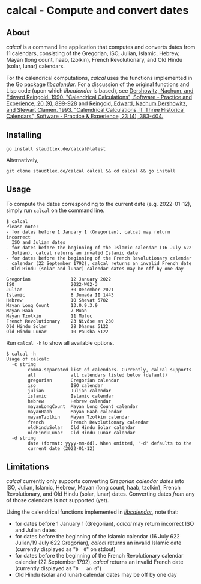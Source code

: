 # calcal - Compute and convert dates

## About
_calcal_ is a command line application that computes and converts dates from 11 calendars, consisting of the Gregorian, ISO, Julian, Islamic, Hebrew, Mayan (long count, haab, tzolkin), French Revolutionary, and Old Hindu (solar, lunar) calendars.

For the calendrical computations, _calcal_ uses the functions implemented in the Go package [_libcalendar_](https://github.com/staudtlex/libcalendar). For a discussion of the original functions and Lisp code (upon which _libcalendar_ is based), see [Dershowitz, Nachum, and Edward Reingold. 1990. "Calendrical Calculations", Software - Practice and Experience, 20 (9), 899-928](https://citeseerx.ist.psu.edu/viewdoc/summary?doi=10.1.1.17.4274) and [Reingold, Edward, Nachum Dershowitz, and Stewart Clamen. 1993. "Calendrical Calculations, II: Three Historical Calendars", Software - Practice & Experience, 23 (4), 383-404.](https://citeseerx.ist.psu.edu/viewdoc/summary?doi=10.1.1.13.9215)

## Installing
```
go install staudtlex.de/calcal@latest
```
Alternatively,
```
git clone staudtlex.de/calcal calcal && cd calcal && go install
```

## Usage
To compute the dates corresponding to the current date (e.g. 2022-01-12), simply run `calcal` on the command line.
```
$ calcal
Please note:
- for dates before 1 January 1 (Gregorian), calcal may return incorrect
  ISO and Julian dates
- for dates before the beginning of the Islamic calendar (16 July 622
  Julian), calcal returns an invalid Islamic date
- for dates before the beginning of the French Revolutionary calendar
  calendar (22 September 1792), calcal returns an invalid French date
- Old Hindu (solar and lunar) calendar dates may be off by one day

Gregorian               12 January 2022                 
ISO                     2022-W02-3                      
Julian                  30 December 2021                
Islamic                 8 Jumada II 1443                
Hebrew                  10 Shevat 5782                  
Mayan Long Count        13.0.9.3.9                      
Mayan Haab              7 Muan                          
Mayan Tzolkin           11 Muluc                        
French Revolutionary    23 Nivôse an 230                
Old Hindu Solar         28 Dhanus 5122                  
Old Hindu Lunar         10 Pausha 5122        
```
Run `calcal -h` to show all available options.
```
$ calcal -h
Usage of calcal:
  -c string
        comma-separated list of calendars. Currently, calcal supports
        all             all calendars listed below (default)
        gregorian       Gregorian calendar
        iso             ISO calendar
        julian          Julian calendar
        islamic         Islamic calendar
        hebrew          Hebrew calendar
        mayanLongCount  Mayan Long Count calendar
        mayanHaab       Mayan Haab calendar
        mayanTzolkin    Mayan Tzolkin calendar
        french          French Revolutionary calendar
        oldHinduSolar   Old Hindu Solar calendar
        oldHinduLunar   Old Hindu Lunar calendar
  -d string
        date (format: yyyy-mm-dd). When omitted, '-d' defaults to the
        current date (2022-01-12)
```

## Limitations
_calcal_ currently only supports converting _Gregorian calendar dates_ into ISO, Julian, Islamic, Hebrew, Mayan (long count, haab, tzolkin), French Revolutionary, and Old Hindu (solar, lunar) dates. Converting dates _from_ any of those calendars is not supported (yet).

Using the calendrical functions implemented in [_libcalendar_](https://github.com/staudtlex/libcalendar), note that:
- for dates before 1 January 1 (Gregorian), _calcal_ may return incorrect ISO and Julian dates
- for dates before the beginning of the Islamic calendar (16 July 622 Julian/19 July 622 Gregorian), _calcal_ returns an invalid Islamic date (currently displayed as "`0  0`" on stdout)
- for dates before the beginning of the French Revolutionary calendar calendar (22 September 1792), _calcal_ returns an invalid French date (currently displayed as "`0   an 0`")
- Old Hindu (solar and lunar) calendar dates may be off by one day